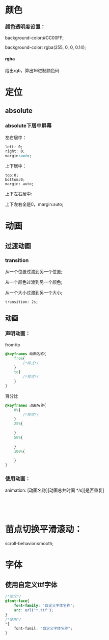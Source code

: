 # 颜色

### 颜色透明度设置：

background-color:#CC00FF;

background-color: rgba(255, 0, 0, 0.14);

#### rgba

给出rgb，算出16进制颜色码





# 定位

## absolute

### absolute下居中屏幕

左右居中：

```css
left: 0;
right: 0;
margin:auto;
```

上下居中：

```
top:0;
bottom:0;
margin: auto;
```

上下左右居中:

上下左右全是0，margin:auto;







# 动画

## 过渡动画

### transition

从一个位置过渡到另一个位置;

从一个颜色过渡到另一个颜色;

从一个大小过渡到另一个大小;

```
transition: 2s;
```

## 动画

### 声明动画：

from/to

```css
@keyframes 动画名称{
    from{
        /*样式*/
    }
    to{
        /*样式*/
    }
} 
```

百分比

```css
@keyframes 动画名称{
    0%{
        /*样式*/
    }
    25%{
        
    }
    50%{
        
    }
    100%{
        
    }
} 
```

### 使用动画：

animation: [动画名称]\[动画总共时间 */s][是否重复]

```




```

# 苗点切换平滑滚动：

scroll-behavior:smooth;



# 字体

## 使用自定义ttf字体

```css
/*定义*/
@font-face{
    font-family: "自定义字体名称";
    src: url('*.ttf');
}
/*使用*/
*{
    font-famil: "自定义字体名称";
}

```








